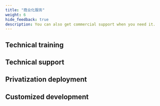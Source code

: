 ```yaml
---
title: "商业化服务"
weight: 6
hide_feedback: true
description: You can also get commercial support when you need it.
---
```


## Technical training

## Technical support

## Privatization deployment

## Customized development
